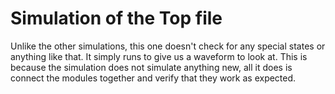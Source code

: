 # Simulation of the Top file

Unlike the other simulations, this one doesn't check for any special states or anything like that. It simply runs to give us a waveform to look at.
This is because the simulation does not simulate anything new, all it does is connect the modules together and verify that they work as expected.
